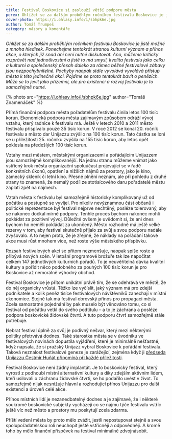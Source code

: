 ```yaml
---
title: Festival Boskovice si zaslouží větší podporu města 
perex: Ohlížet se za dalším proběhlým ročníkem festivalu Boskovice je jistě možné z mnoha hledisek. Ponechejme tentokrát stranou kulturní význam a přínos akce a pojďme se bavit o penězích.
cover-photo: https://i.ohlasy.info/i/sbhpk6e.jpg
author: Tomáš Trumpeš
category: názory a komentáře
---
```


*Ohlížet se za dalším proběhlým ročníkem festivalu Boskovice je jistě možné z mnoha hledisek. Ponechejme tentokrát stranou kulturní význam a přínos akce, o kterých již snad ani není nutné diskutovat. Ano, můžeme kriticky rozprávět nad jednotlivostmi a jistě to má smysl, kvalita festivalu jako celku a kulturní a společenský přesah daleko za rámec běžné festivalové zábavy jsou nezpochybnitelné. Pochyby naopak stále vyvolává vyvolává přístup města k této jedinečné akci. Pojďme se proto tentokrát bavit o penězích. Může se to jevit jako přízemní, ale pro existenci a rozvoj festivalu je to samozřejmě nutné.*

{% photo src="https://i.ohlasy.info/i/sbhpk6e.jpg" author="Tomáš Znamenáček" %}

Přímá finanční podpora města pořadatelům festivalu činila letos 100 tisíc korun. Ekonomická podpora města zajímavým způsobem odráží vývoj vztahu, který radnice k festivalu má. Ještě v letech 2010 a 2011 město festivalu přispívalo pouze 35 tisíc korun. V roce 2012 se konal 20. ročník festivalu a město dar Unijazzu zvýšilo na 100 tisíc korun. Tato částka se loni se u příležitosti 25. ročníku zvýšila na 155 tisíc korun, aby letos opět poklesla na předešlých 100 tisíc korun.

Vztahy mezi městem, městskými organizacemi a pořádajícím Unijazzem jsou samozřejmě komplikovanější. Na jednu stranu můžeme vnímat jako vstřícný krok města organizační spoluúčast projevující se v řadě konkrétních úkonů, opatření a nižších nájmů za prostory, jako je kino, zámecký skleník či letní kino. Přesné plnění neznám, ale při pohledu z druhé strany to znamená, že nemalý podíl ze stotisícového daru pořadatelé městu zaplatí zpět na nájmech.

Vztah města k festivalu byl samozřejmě historicky komplikovaný už od počátku a postupně se vyvíjel. Pro nikoliv nevýznamnou část občanů i politické reprezentace byl festival nejprve nechtěný, posléze tolerovaný, aby se nakonec dočkal mírné podpory. Tenhle proces bychom nakonec mohli pokládat za pozitivní vývoj. Důležité ovšem je uvědomit si, že ani dnes bychom ho neměli pokládat za ukončený. Město rozhodně má ještě velké rezervy v tom, aby festival skutečně přijalo za svůj a svou podporu nadále zvyšovalo. A to nejen proto, že je zřejmé, že náklady na pořádání takové akce musí růst mnohem více, než roste výše městského příspěvku.

Rozsah festivalových akcí se přitom nezmenšuje, naopak spíše roste a přibývá nových scén. V letošní programové brožuře tak lze napočítat celkem 147 jednotlivých kulturních pořadů. To je neuvěřitelná dávka kvalitní kultury a pořídit něco podobného za pouhých 100 tisíc korun je pro Boskovice až nemorálně výhodný obchod.

Festival Boskovice je přitom unikátní právě tím, že se odehrává ve městě, že do něj organicky vrůstá. Těžko lze vyčíslit, jaký význam má pro zdejší podnikatele a kolik peněz tisíce festivalových návštěvníků zanechají v místní ekonomice. Stejně tak má festival obrovský přínos pro propagaci města. Zcela samostatné pojednání by pak muselo být věnováno tomu, co si festival od počátku vetkl do svého podtitulu – a to je záchrana a posléze podpora boskovické židovské čtvrti. A tuto podporu čtvrť samozřejmě stále potřebuje.

Nebrat festival úplně za svůj je podivný nešvar, který mezi některými politiky přetrvává dodnes. Také starostka města se v úvodníku ve festivalových novinách dopustila vyjádření, které je minimálně nešťastné, když napsala, že si pražský Unijazz vybral Boskovice k pořádání festivalu. Taková neznalost festivalové geneze je zarážející, zejména když ji [předseda Unijazzu Čestmír Huňát připomíná při každé příležitosti](http://www.ohlasy.info/clanky/2017/05/rozhovor-hunat.html).

Festival Boskovice není žádný implantát. Je to boskovický festival, který vyrostl z podhoubí místní alternativní kultury a díky zdejším aktivním lidem, kteří usilovali o záchranu židovské čtvrti, se ho podařilo uvést v život. To samozřejmě nijak nesnižuje hlavní a rozhodující přínos Unijazzu pro další existenci a úroveň celé akce.

Přínos místních lidí je nezanedbatelný dodnes a je zajímavé, že i některé soukromé boskovické subjekty vycházejí co se nájmu týče festivalu vstříc ještě víc než město a prostory mu poskytují zcela zdarma.

Příští vedení města by proto mělo zvážit, jestli nepostupovat stejně a svou spolupořadatelskou roli neuchopit ještě vstřícněji a odpovědněji. A kromě toho by mělo finanční příspěvek na festival minimálně zdvojnásobit.
